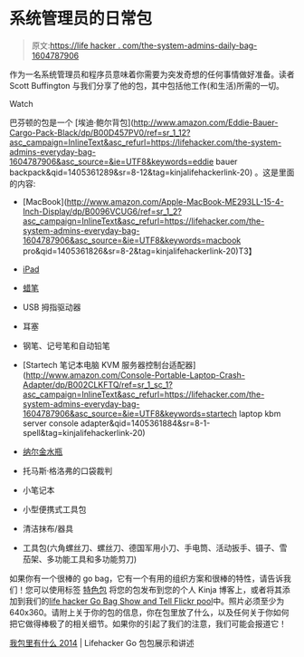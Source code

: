 # 系统管理员的日常包

> 原文:[https://life hacker . com/the-system-admins-daily-bag-1604787906](https://lifehacker.com/the-system-admins-everyday-bag-1604787906)

作为一名系统管理员和程序员意味着你需要为突发奇想的任何事情做好准备。读者 Scott Buffington 与我们分享了他的包，其中包括他工作(和生活)所需的一切。

Watch

巴芬顿的包是一个 [埃迪·鲍尔背包](http://www.amazon.com/Eddie-Bauer-Cargo-Pack-Black/dp/B00D457PV0/ref=sr_1_12?asc_campaign=InlineText&asc_refurl=https://lifehacker.com/the-system-admins-everyday-bag-1604787906&asc_source=&ie=UTF8&keywords=eddie bauer backpack&qid=1405361289&sr=8-12&tag=kinjalifehackerlink-20) 。这是里面的内容:

*   [MacBook](http://www.amazon.com/Apple-MacBook-ME293LL-15-4-Inch-Display/dp/B0096VCUG6/ref=sr_1_2?asc_campaign=InlineText&asc_refurl=https://lifehacker.com/the-system-admins-everyday-bag-1604787906&asc_source=&ie=UTF8&keywords=macbook pro&qid=1405361826&sr=8-2&tag=kinjalifehackerlink-20)T3】
*   [iPad](http://www.amazon.com/Apple-Retina-Display-MD510LL-Generation/dp/B009W8YQ6K/ref=sr_1_1?asc_campaign=InlineText&asc_refurl=https://lifehacker.com/the-system-admins-everyday-bag-1604787906&asc_source=&ie=UTF8&keywords=ipad&qid=1405361836&sr=8-1&tag=kinjalifehackerlink-20)
*   [蜡笔](http://www.amazon.com/Crayola-Crayons-24-count-52-3024/dp/B00004TTI6/ref=sr_1_3?asc_campaign=InlineText&asc_refurl=https://lifehacker.com/the-system-admins-everyday-bag-1604787906&asc_source=&ie=UTF8&keywords=crayons&qid=1405361849&sr=8-3&tag=kinjalifehackerlink-20)
*   USB 拇指驱动器
*   耳塞
*   钢笔、记号笔和自动铅笔
*   [Startech 笔记本电脑 KVM 服务器控制台适配器](http://www.amazon.com/Console-Portable-Laptop-Crash-Adapter/dp/B002CLKFTQ/ref=sr_1_sc_1?asc_campaign=InlineText&asc_refurl=https://lifehacker.com/the-system-admins-everyday-bag-1604787906&asc_source=&ie=UTF8&keywords=startech laptop kbm server console adapter&qid=1405361884&sr=8-1-spell&tag=kinjalifehackerlink-20)
*   [纳尔金水瓶](http://www.amazon.com/Nalgene-48-Ounce-Tritan-Mouth-Bottle/dp/B004H8BIKW/ref=sr_1_3?asc_campaign=InlineText&asc_refurl=https://lifehacker.com/the-system-admins-everyday-bag-1604787906&asc_source=&ie=UTF8&keywords=nalgene&qid=1405361901&sr=8-3&tag=kinjalifehackerlink-20)
*   托马斯·格洛弗的口袋裁判
*   小笔记本

*   小型便携式工具包
*   清洁抹布/器具
*   工具包(六角螺丝刀、螺丝刀、德国军用小刀、手电筒、活动扳手、镊子、雪茄架、多功能工具和多功能剪刀)

如果你有一个很棒的 go bag，它有一个有用的组织方案和很棒的特性，请告诉我们！您可以使用标签 [特色包](http://kinja.com/tag/featured-bag) 将您的包发布到您的个人 Kinja 博客上，或者将其添加到我们的[life hacker Go Bag Show and Tell Flickr pool](http://www.flickr.com/groups/2301352@N21)中。照片必须至少为 640x360。请附上关于你的包的信息，你在包里放了什么，以及任何关于你如何把它做得棒极了的相关细节。如果你的引起了我们的注意，我们可能会报道它！

[我包里有什么 2014](https://www.flickr.com/photos/buff/14550380613/in/pool-2301352@N21) | Lifehacker Go 包包展示和讲述